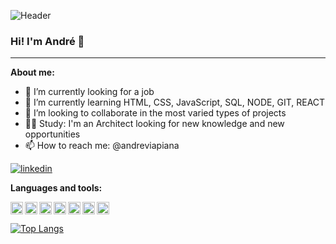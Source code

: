 ![Header](https://user-images.githubusercontent.com/106932234/181755214-75dc51a5-a13b-44b6-b4df-75dc82d7e665.png)

### Hi! I'm André 👋

* * *

**About me:**

- 🔭 I’m currently looking for a job
- 🌱 I’m currently learning HTML, CSS, JavaScript, SQL, NODE, GIT, REACT
- 👯 I’m looking to collaborate in the most varied types of projects
- :construction_worker_man: Study: I'm an Architect looking for new knowledge and new opportunities
- 📫 How to reach me: @andreviapiana
 
[![linkedin](https://img.shields.io/badge/linkedin-0A66C2?style=for-the-badge&logo=linkedin&logoColor=white)](https://www.linkedin.com/in/andreviapiana/)

**Languages and tools:**

<img align="left" height="20" src="https://user-images.githubusercontent.com/106932234/181757149-6af7b2fb-4417-431c-822c-f5262c291caf.png">
<img align="left" height="20" src="https://user-images.githubusercontent.com/106932234/181757162-7de3b0b0-28bf-4320-acb0-723a8dad70ee.png">
<img align="left" height="20" src="https://user-images.githubusercontent.com/106932234/181757148-99405533-34b4-4f7e-948f-d672e4778daf.png">
<img align="left" height="20" src="https://user-images.githubusercontent.com/106932234/181757788-6eaf5110-bdb9-4c4e-b928-7c5eb28a38db.png">
<img align="left" height="20" src="https://user-images.githubusercontent.com/106932234/181757164-bcd235e7-e8c9-45bc-9522-1a2e229e904a.png">
<img align="left" height="20" src="https://user-images.githubusercontent.com/106932234/181757182-0d18d9b8-e3a5-4997-a832-a2f3f6dc7bb8.png">
<img height="20" src="https://user-images.githubusercontent.com/106932234/181757796-1b8f59ee-634f-4afa-a901-6fdbfc7b26a1.png">


[![Top Langs](https://github-readme-stats.vercel.app/api/top-langs/?username=andreviapiana&layout=compact)](https://github.com/andreviapiana/github-readme-stats)

